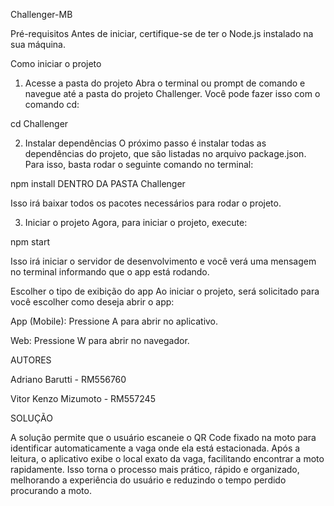 Challenger-MB


Pré-requisitos
Antes de iniciar, certifique-se de ter o Node.js instalado na sua máquina. 


Como iniciar o projeto
1. Acesse a pasta do projeto
Abra o terminal ou prompt de comando e navegue até a pasta do projeto Challenger. Você pode fazer isso com o comando cd:

cd Challenger

2. Instalar dependências
O próximo passo é instalar todas as dependências do projeto, que são listadas no arquivo package.json. Para isso, basta rodar o seguinte comando no terminal:

npm install DENTRO DA PASTA Challenger

Isso irá baixar todos os pacotes necessários para rodar o projeto.

3. Iniciar o projeto
Agora, para iniciar o projeto, execute:

npm start

Isso irá iniciar o servidor de desenvolvimento e você verá uma mensagem no terminal informando que o app está rodando.

Escolher o tipo de exibição do app
Ao iniciar o projeto, será solicitado para você escolher como deseja abrir o app:

App (Mobile): Pressione A para abrir no aplicativo.

Web: Pressione W para abrir no navegador.

AUTORES

Adriano Barutti - RM556760

Vitor Kenzo Mizumoto - RM557245


SOLUÇÃO 

A solução permite que o usuário escaneie o QR Code fixado na moto para identificar automaticamente a vaga onde ela está estacionada. Após a leitura, o aplicativo exibe o local exato da vaga, facilitando encontrar a moto rapidamente.
Isso torna o processo mais prático, rápido e organizado, melhorando a experiência do usuário e reduzindo o tempo perdido procurando a moto.